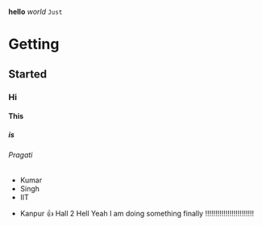 **hello**
_world_
`Just`
# Getting
## Started
### Hi
#### This
##### is
###### Pragati
* Kumar
* Singh
* IIT
- Kanpur
:+1: Hall
2
Hell Yeah I am doing something finally !!!!!!!!!!!!!!!!!!!!!!!!
